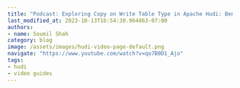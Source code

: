 ```yaml
---
title: "Podcast: Exploring Copy on Write Table Type in Apache Hudi: Benefits and Use Cases"
last_modified_at: 2023-10-13T16:54:38.964863-07:00
authors:
- name: Soumil Shah
category: blog
image: /assets/images/hudi-video-page-default.png
navigate: "https://www.youtube.com/watch?v=qo7B0D1_Ajo"
tags:
- hudi
- video guides
---
```

